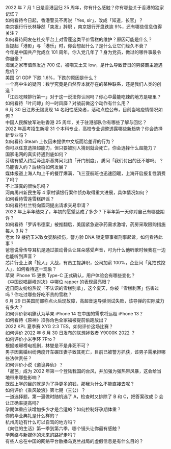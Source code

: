 2022 年 7 月 1 日是香港回归 25 周年，你有什么感触？你有哪些关于香港的独家记忆？  
如何看待今日起，香港警员不再说「Yes, sir」，改成「知道，长官」？  
南京银行行长林静然「突发」辞职 ，南京银行开盘跌逾 9%，还有哪些信息值得关注？  
如何看待网友在社交平台上对雪莲这类平价雪糕的维护？原因可能是什么？  
当提起「港影」与「港乐」时，你会想起什么？是什么让它们经久不衰？  
今年是中国共产党成立 101 周年，你入党几年了？身为党员，做过的哪件事最令你自豪？  
海澜之家市值蒸发近 700 亿，被嘲又土又 low，是什么导致昔日的男装霸主遭遇危机？  
美国 Q1 GDP 下跌 1.6%，下跌的原因是什么？  
一个高中生的疑问：数学究竟是自然界本就存在的某种联系，还是我们人类的创造？  
「江西吃辣排行第一」对于这一说法你认同吗？你心中最能吃辣的地方是哪里？  
如何看待「叶问蹲」的一时风靡？对战前做这个动作有什么用？  
6 月 30 日江苏无锡发现 14 名阳性感染者，活动点位公布，目前当地疫情情况如何？  
中国人民解放军进驻香港 25 周年，关于驻港部队你有哪些了解与回忆？  
2022 年高考招生新增 31 个本科专业，高校专业调整透露哪些新趋势？你会选择新专业吗？  
如何看待 Steam 上仅因未提供中文版而给差评的行为？  
你可以任意选择超能力，但只要被别人猜到就会死亡，你会选择什么超能力？  
国家电网的真实待遇到底如何？  
芬瑞有望入约后泽连斯基拷问北约「开门制度」，质问「我们付出的还不够吗」？乌能否入约？后续将如何发展？  
媒体报道上海人均上千的餐厅爆满，飞三亚航班也迅速回暖，上海开启报复性消费了吗？  
不上班真的很快乐吗？  
河南禹州新民生等 4 家村镇银行案件侦办取得重大进展，具体情况如何？  
如何看待雪莲雪糕辟谣？  
如何看待杜兰特向篮网提出请求交易申请？  
2022 年上半年结束了，年初的愿望达成了多少？下半年第一天你对自己有哪些期许？  
如何看待「罗诉韦德案」被推翻后，美国紧急避孕药需求激增，药房采取限购措施每人 3 片？  
老太 19 楼扔玉米致女婴脑损伤，警方验 DNA 锁定肇事者刑事起诉，如何看待此事？  
爸爸说骨传导耳机是通过振动骨头让耳朵感受声音，可为什么他听歌时候我在一边也能听到声音？  
芯片行业上演「抢人」大战，有员工提辞职，公司加薪 100%，企业间「竞拍式挖人」，如何看待这一现象？  
苹果 iPhone 15 更换 Type-C 正式确认，用户体验会有哪些变化？  
《中国说唱巅峰对决》中哪位 rapper 的表现最亮眼？  
近日网友纷纷热议「不认识的雪糕别拿」，这个夏天，你被「雪糕刺客」伤害过吗？你吃过哪些好吃不贵的雪糕？  
6 月 29 日美国防部称点火后现故障，高超音速导弹测试失败，该导弹的实际威力有多大？  
如何评价郭明錤认为苹果 iPhone 14 在中国的需求将远超 iPhone 13？  
如何看待《原神》须弥角色全家福被提前偷跑放出？  
2022 KPL 夏季赛 XYG 2:3 TES，如何评价这场比赛？  
如何评价 2022 年 6 月 30 日发布的联想拯救者 Y9000K 2022 ？  
如何评价小米手环 7Pro？  
根据琅琊榜电视剧，林燮是不是非死不可？  
男子因离婚纠纷两度开车碾压妻子致其死亡，目前已被警方抓获，该男子需承担哪些法律责任？  
如何评价小说《道诡异仙》？  
「暹芭」成为 2022 年第一个登陆我国的台风，并加强为强热带风暴，这会给当地带来哪些影响？  
既然上学的目的就是为了挣更多的钱，那我为什么不能直接去呢？  
如何评价《乘风破浪》第七期（三公）？  
一道选择题，第一遍做时随机选了 A，检查时又排除了 B 和 C，把答案改成 D 会让正确率提高吗?  
孕期体重应该增加多少才是合适的？如何控制好孕期体重？  
你的毕业典礼是什么样的？  
杭州周边有什么可以自驾的地方吗？  
《向往的生活》第一季到第六季，哪个镜头让你最有感触？  
学网络与新媒体的未来的路好走吗？  
有些人总在中国的网络平台散播乌克兰战局的虚假信息是有什么目的？  
